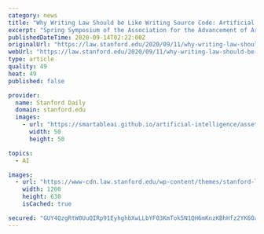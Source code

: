 ```yaml
---
category: news
title: "Why Writing Law Should be Like Writing Source Code: Artificial Intelligence and the Future of Privacy Laws"
excerpt: "Spring Symposium of the Association for the Advancement of Artificial Intelligence, I presented a privacy-focused paper: \"Applica"
publishedDateTime: 2020-09-14T02:22:00Z
originalUrl: "https://law.stanford.edu/2020/09/11/why-writing-law-should-be-like-writing-source-code-artificial-intelligence-and-the-future-of-privacy-laws/"
webUrl: "https://law.stanford.edu/2020/09/11/why-writing-law-should-be-like-writing-source-code-artificial-intelligence-and-the-future-of-privacy-laws/"
type: article
quality: 49
heat: 49
published: false

provider:
  name: Stanford Daily
  domain: stanford.edu
  images:
    - url: "https://smartableai.github.io/artificial-intelligence/assets/images/organizations/stanford.edu-50x50.jpg"
      width: 50
      height: 50

topics:
  - AI

images:
  - url: "https://www-cdn.law.stanford.edu/wp-content/themes/stanford-law-school/img/sls-social-default.jpg"
    width: 1200
    height: 630
    isCached: true

secured: "GUY4QzgRtW0UuQIRp91EyhghbXwLLbYF03KmTok5N1QH6mKnzKBhHfz2YK6OaC9Y/SZFwWtztI6oPFhYcFwbsvr1UnIAiEbPlLV5Mr0y1tmmgPzRxvk5uliryBG9loN7Ntauv62egDsm5zJrGHJyxBY8e2+90qjlaoa5ZNEIz3rsFq0AHouE4LwWJAzw/ojdHMW0GUkCn1IXjrlWAEq5fHKYIvLcDXV11Wv4TkoPCG2RE5Aagh3iXyrUdVG93uJMQjwWPVKZUonscFtR6SZufQhN8BxcZc54DpNl2GbNqgnOWc8A3bzuNoWzsJH56UBIumymo/uUe4AwMpaGM8WjK6qI8/booo7AepRFlDBPbgw=;5pL1WpLUq691iS/Vzi7ZVA=="
---
```


